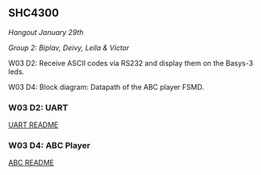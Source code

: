 ## SHC4300

*Hangout January 29th*

*Group 2: Biplav, Deivy, Leila & Victor*

W03 D2: Receive ASCII codes via RS232 and display them on the Basys-3 leds.

W03 D4: Block diagram: Datapath of the ABC player FSMD.


### W03 D2: UART

[UART README](./D2_uart/ascii_uart.md)

### W03 D4: ABC Player

[ABC README](./ABC_player.md)






